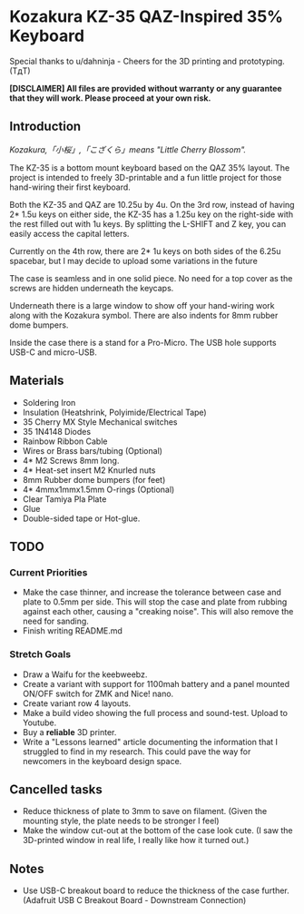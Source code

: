 # Kozakura KZ-35 QAZ-Inspired 35% Keyboard
Special thanks to u/dahninja - Cheers for the 3D printing and prototyping. (TдT)

**[DISCLAIMER]
All files are provided without warranty or any guarantee that they will work. Please proceed at your own risk.**

## Introduction
_Kozakura,「小桜」,「こざくら」means "Little Cherry Blossom"._

The KZ-35 is a bottom mount keyboard based on the QAZ 35% layout. The project is intended to freely 3D-printable and a fun little project for those hand-wiring their first keyboard.

Both the KZ-35 and QAZ are 10.25u by 4u. On the 3rd row, instead of having 2* 1.5u keys on either side, the KZ-35 has a 1.25u key on the right-side with the rest filled out with 1u keys. By splitting the L-SHIFT and Z key, you can easily access the capital letters.

Currently on the 4th row, there are 2* 1u keys on both sides of the 6.25u spacebar, but I may decide to upload some variations in the future

The case is seamless and in one solid piece. No need for a top cover as the screws are hidden underneath the keycaps.

Underneath there is a large window to show off your hand-wiring work along with the Kozakura symbol. There are also indents for 8mm rubber dome bumpers.

Inside the case there is a stand for a Pro-Micro. The USB hole supports USB-C and micro-USB.

## Materials
- Soldering Iron
- Insulation (Heatshrink, Polyimide/Electrical Tape)
- 35 Cherry MX Style Mechanical switches
- 35 1N4148 Diodes
- Rainbow Ribbon Cable
- Wires or Brass bars/tubing (Optional)
- 4* M2 Screws 8mm long.
- 4* Heat-set insert M2 Knurled nuts
- 8mm Rubber dome bumpers (for feet)
- 4* 4mmx1mmx1.5mm O-rings (Optional)
- Clear Tamiya Pla Plate
- Glue
- Double-sided tape or Hot-glue.

## TODO
### Current Priorities
- Make the case thinner, and increase the tolerance between case and plate to 0.5mm per side. This will stop the case and plate from rubbing against each other, causing a "creaking noise". This will also remove the need for sanding.
- Finish writing README.md

### Stretch Goals
- Draw a Waifu for the keebweebz.
- Create a variant with support for 1100mah battery and a panel mounted ON/OFF switch for ZMK and Nice! nano.
- Create variant row 4 layouts.
- Make a build video showing the full process and sound-test. Upload to Youtube.
- Buy a **reliable** 3D printer.
- Write a "Lessons learned" article documenting the information that I struggled to find in my research. This could pave the way for newcomers in the keyboard design space.

## Cancelled tasks
- Reduce thickness of plate to 3mm to save on filament. (Given the mounting style, the plate needs to be stronger I feel)
- Make the window cut-out at the bottom of the case look cute. (I saw the 3D-printed window in real life, I really like how it turned out.)

## Notes
- Use USB-C breakout board to reduce the thickness of the case further. (Adafruit USB C Breakout Board - Downstream Connection)
